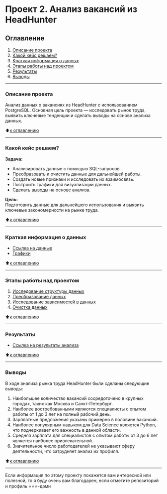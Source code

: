 # Проект 2. Анализ вакансий из HeadHunter

## Оглавление  
1. [Описание проекта](#описание-проекта)  
2. [Какой кейс решаем?](#какой-кейс-решаем)  
3. [Краткая информация о данных](#краткая-информация-о-данных)  
4. [Этапы работы над проектом](#этапы-работы-над-проектом)  
5. [Результаты](#результаты)  
6. [Выводы](#выводы)  

---

### Описание проекта    
Анализ данных о вакансиях из HeadHunter с использованием PostgreSQL. Основная цель проекта — исследовать рынок труда, выявить ключевые тенденции и сделать выводы на основе анализа данных.

:arrow_up:[к оглавлению](#оглавление)

---

### Какой кейс решаем?    
**Задача:**  
- Анализировать данные с помощью SQL-запросов.
- Преобразовать и очистить данные для дальнейшей работы.
- Создать новые признаки и исследовать их взаимосвязь.
- Построить графики для визуализации данных.
- Сделать выводы на основе анализа.

**Цель:**  
Подготовить данные для дальнейшего использования и выявить ключевые закономерности на рынке труда.

:arrow_up:[к оглавлению](#оглавление)

---

### Краткая информация о данных
- [Ссылка на данные](https://drive.google.com/file/d/10EuWaCwEE3SVLGo7wXVrvkmGo2vUa06s/view?usp=sharing)
- [Графики](#)

:arrow_up:[к оглавлению](#оглавление)

---

### Этапы работы над проектом  
1. [Исследование структуры данных](https://github.com/maksmick/SF/blob/main/project_2/Project_2_MT_comp.ipynb)  
2. [Преобразование данных](https://github.com/maksmick/SF/blob/main/project_2/Project_2_MT_comp.ipynb#преобразование-данных)  
3. [Исследование зависимостей в данных](https://github.com/maksmick/SF/blob/main/project_2/Project_2_MT_comp.ipynb#исследование-зависимостей-в-данных)  
4. [Очистка данных](https://github.com/maksmick/SF/blob/main/project_2/Project_2_MT_comp.ipynb#очистка-данных)

:arrow_up:[к оглавлению](#оглавление)

---

### Результаты  

- [Ссылка на результаты анализа](https://github.com/maksmick/SF/blob/main/project_2/Project_2_MT_comp.ipynb)

:arrow_up:[к оглавлению](#оглавление)

---

### Выводы  

В ходе анализа рынка труда HeadHunter были сделаны следующие выводы:
1. Наибольшее количество вакансий сосредоточено в крупных городах, таких как Москва и Санкт-Петербург.
2. Наиболее востребованными являются специалисты с опытом работы от 1 до 3 лет на полный рабочий день.
3. Зарплатные предложения указаны примерно в половине вакансий.
4. Наиболее популярным навыком для Data Science является Python, что подчеркивает его важность в данной области.
5. Средняя зарплата для специалистов с опытом работы от 3 до 6 лет является наиболее привлекательной.
6. Значительное число работодателей не указывают сферу деятельности, что затрудняет анализ их профиля.

:arrow_up:[к оглавлению](#оглавление)

---

Если информация по этому проекту покажется вам интересной или полезной, то я буду очень вам благодарен, если отметите репозиторий и профиль ⭐️⭐️⭐️-дами